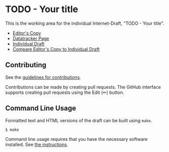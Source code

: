 # TODO - Your title

This is the working area for the individual Internet-Draft, "TODO - Your title".

* [Editor's Copy](https://boucadair.github.io/dummy-misc/#go.draft-dummy-misc.html)
* [Datatracker Page](https://datatracker.ietf.org/doc/draft-dummy-misc)
* [Individual Draft](https://datatracker.ietf.org/doc/html/draft-dummy-misc)
* [Compare Editor's Copy to Individual Draft](https://boucadair.github.io/dummy-misc/#go.draft-dummy-misc.diff)


## Contributing

See the
[guidelines for contributions](https://github.com/boucadair/dummy-misc/blob/main/CONTRIBUTING.md).

Contributions can be made by creating pull requests.
The GitHub interface supports creating pull requests using the Edit (✏) button.


## Command Line Usage

Formatted text and HTML versions of the draft can be built using `make`.

```sh
$ make
```

Command line usage requires that you have the necessary software installed.  See
[the instructions](https://github.com/martinthomson/i-d-template/blob/main/doc/SETUP.md).

